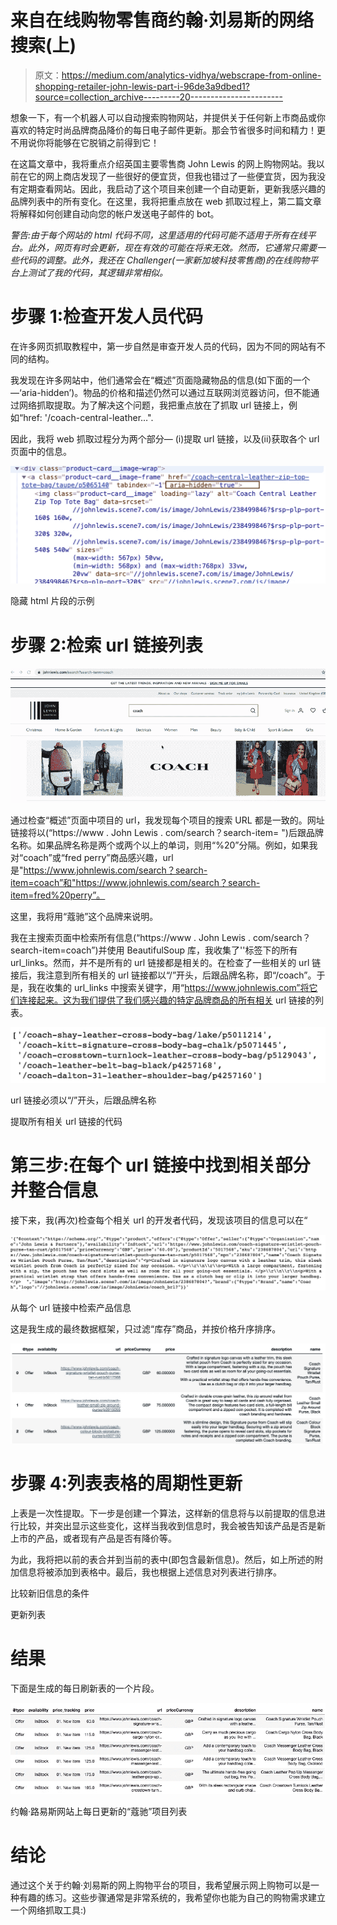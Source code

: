 # 来自在线购物零售商约翰·刘易斯的网络搜索(上)

> 原文：<https://medium.com/analytics-vidhya/webscrape-from-online-shopping-retailer-john-lewis-part-i-96de3a9dbed1?source=collection_archive---------20----------------------->

想象一下，有一个机器人可以自动搜索购物网站，并提供关于任何新上市商品或你喜欢的特定时尚品牌商品降价的每日电子邮件更新。那会节省很多时间和精力！更不用说你将能够在它脱销之前得到它！

在这篇文章中，我将重点介绍英国主要零售商 John Lewis 的网上购物网站。我以前在它的网上商店发现了一些很好的便宜货，但我也错过了一些便宜货，因为我没有定期查看网站。因此，我启动了这个项目来创建一个自动更新，更新我感兴趣的品牌列表中的所有变化。在这里，我将把重点放在 web 抓取过程上，第二篇文章将解释如何创建自动向您的帐户发送电子邮件的 bot。

*警告:由于每个网站的 html 代码不同，这里适用的代码可能不适用于所有在线平台。此外，网页有时会更新，现在有效的可能在将来无效。然而，它通常只需要一些代码的调整。此外，我还在 Challenger(一家新加坡科技零售商)的在线购物平台上测试了我的代码，其逻辑非常相似。*

# 步骤 1:检查开发人员代码

在许多网页抓取教程中，第一步自然是审查开发人员的代码，因为不同的网站有不同的结构。

我发现在许多网站中，他们通常会在“概述”页面隐藏物品的信息(如下面的一个—‘aria-hidden’)。物品的价格和描述仍然可以通过互联网浏览器访问，但不能通过网络抓取提取。为了解决这个问题，我把重点放在了抓取 url 链接上，例如“href: '/coach-central-leather…".

因此，我将 web 抓取过程分为两个部分— (i)提取 url 链接，以及(ii)获取各个 url 页面中的信息。

![](img/a80fec17d57a666358eea47621752aae.png)

隐藏 html 片段的示例

# 步骤 2:检索 url 链接列表

![](img/ee8558af89e0cd6ab2849eb3ad03fc9e.png)

通过检查“概述”页面中项目的 url，我发现每个项目的搜索 URL 都是一致的。网址链接将以(“https://www . John Lewis . com/search？search-item= ")后跟品牌名称。如果品牌名称是两个或两个以上的单词，则用“%20”分隔。例如，如果我对“coach”或“fred perry”商品感兴趣，url 是"https://www.johnlewis.com/search？search-item=coach”和"https://www.johnlewis.com/search？search-item=fred%20perry”。

这里，我将用“蔻驰”这个品牌来说明。

我在主搜索页面中检索所有信息(“https://www . John Lewis . com/search？search-item=coach”)并使用 BeautifulSoup 库，我收集了''标签下的所有 url_links。然而，并不是所有的 url 链接都是相关的。在检查了一些相关的 url 链接后，我注意到所有相关的 url 链接都以“/”开头，后跟品牌名称，即“/coach”。于是，我在收集的 url_links 中搜索关键字，用“https://www.johnlewis.com”将它们连接起来。这为我们提供了我们感兴趣的特定品牌商品的所有相关 url 链接的列表。

![](img/961be1141c7637554b1013212f9640e1.png)

url 链接必须以“/”开头，后跟品牌名称

提取所有相关 url 链接的代码

# 第三步:在每个 url 链接中找到相关部分并整合信息

接下来，我(再次)检查每个相关 url 的开发者代码，发现该项目的信息可以在“

![](img/7d05aedb2f628ec7964aab0487243b23.png)

从每个 url 链接中检索产品信息

这是我生成的最终数据框架，只过滤“库存”商品，并按价格升序排序。

![](img/33ffaef4d06528a4967a5ad922cd33ad.png)

# **步骤 4:列表表格的周期性更新**

上表是一次性提取。下一步是创建一个算法，这样新的信息将与以前提取的信息进行比较，并突出显示这些变化，这样当我收到信息时，我会被告知该产品是否是新上市的产品，或者现有产品是否有降价等。

为此，我将把以前的表合并到当前的表中(即包含最新信息)。然后，如上所述的附加信息将被添加到表格中。最后，我也根据上述信息对列表进行排序。

比较新旧信息的条件

更新列表

# 结果

下面是生成的每日刷新表的一个片段。

![](img/7446c26e7f42c3daf7bc6efef7514996.png)

约翰·路易斯网站上每日更新的“蔻驰”项目列表

# 结论

通过这个关于约翰·刘易斯的网上购物平台的项目，我希望展示网上购物可以是一种有趣的练习。这些步骤通常是非常系统的，我希望你也能为自己的购物需求建立一个网络抓取工具:)